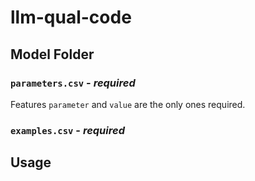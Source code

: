 # llm-qual-code

## Model Folder

### `parameters.csv` - *required*

Features `parameter` and `value` are the only ones required.

### `examples.csv` - *required*

## Usage